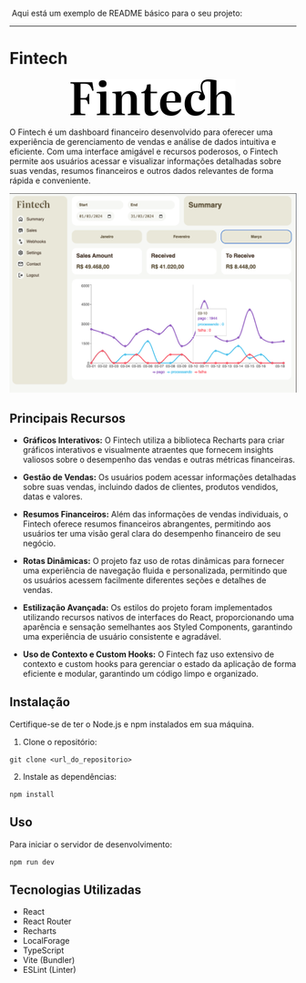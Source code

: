  Aqui está um exemplo de README básico para o seu projeto:

---

# Fintech
<!-- ![logo](/src/assets/fintech.svg) -->
<div style="text-align: center;">
  <img src="./src/assets/fintech.svg"style="display: block; margin: 20px auto;">
</div>


O Fintech é um dashboard financeiro desenvolvido para oferecer uma experiência de gerenciamento de vendas e análise de dados intuitiva e eficiente. Com uma interface amigável e recursos poderosos, o Fintech permite aos usuários acessar e visualizar informações detalhadas sobre suas vendas, resumos financeiros e outros dados relevantes de forma rápida e conveniente.

![Preview do Projeto](/src/assets/preview.png)

## Principais Recursos

- **Gráficos Interativos:** O Fintech utiliza a biblioteca Recharts para criar gráficos interativos e visualmente atraentes que fornecem insights valiosos sobre o desempenho das vendas e outras métricas financeiras.

- **Gestão de Vendas:** Os usuários podem acessar informações detalhadas sobre suas vendas, incluindo dados de clientes, produtos vendidos, datas e valores.

- **Resumos Financeiros:** Além das informações de vendas individuais, o Fintech oferece resumos financeiros abrangentes, permitindo aos usuários ter uma visão geral clara do desempenho financeiro de seu negócio.

- **Rotas Dinâmicas:** O projeto faz uso de rotas dinâmicas para fornecer uma experiência de navegação fluida e personalizada, permitindo que os usuários acessem facilmente diferentes seções e detalhes de vendas.

- **Estilização Avançada:** Os estilos do projeto foram implementados utilizando recursos nativos de interfaces do React, proporcionando uma aparência e sensação semelhantes aos Styled Components, garantindo uma experiência de usuário consistente e agradável.

- **Uso de Contexto e Custom Hooks:** O Fintech faz uso extensivo de contexto e custom hooks para gerenciar o estado da aplicação de forma eficiente e modular, garantindo um código limpo e organizado.


## Instalação

Certifique-se de ter o Node.js e npm instalados em sua máquina.

1. Clone o repositório:

```
git clone <url_do_repositorio>
```

2. Instale as dependências:

```
npm install
```

## Uso

Para iniciar o servidor de desenvolvimento:

```
npm run dev
```


## Tecnologias Utilizadas

- React
- React Router
- Recharts
- LocalForage
- TypeScript
- Vite (Bundler)
- ESLint (Linter)

